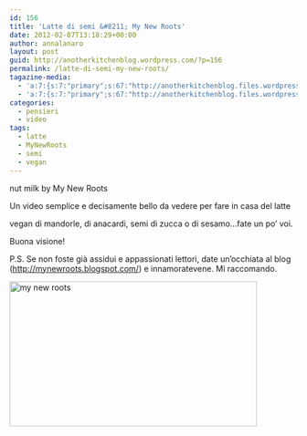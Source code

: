 ```yaml
---
id: 156
title: 'Latte di semi &#8211; My New Roots'
date: 2012-02-07T13:18:29+00:00
author: annalanaro
layout: post
guid: http://anotherkitchenblog.wordpress.com/?p=156
permalink: /latte-di-semi-my-new-roots/
tagazine-media:
  - 'a:7:{s:7:"primary";s:67:"http://anotherkitchenblog.files.wordpress.com/2012/02/pic_video.jpg";s:6:"images";a:1:{s:67:"http://anotherkitchenblog.files.wordpress.com/2012/02/pic_video.jpg";a:6:{s:8:"file_url";s:67:"http://anotherkitchenblog.files.wordpress.com/2012/02/pic_video.jpg";s:5:"width";s:3:"890";s:6:"height";s:3:"523";s:4:"type";s:5:"image";s:4:"area";s:6:"465470";s:9:"file_path";s:0:"";}}s:6:"videos";a:0:{}s:11:"image_count";s:1:"1";s:6:"author";s:8:"29781502";s:7:"blog_id";s:8:"30228224";s:9:"mod_stamp";s:19:"2012-02-07 12:39:27";}'
  - 'a:7:{s:7:"primary";s:67:"http://anotherkitchenblog.files.wordpress.com/2012/02/pic_video.jpg";s:6:"images";a:1:{s:67:"http://anotherkitchenblog.files.wordpress.com/2012/02/pic_video.jpg";a:6:{s:8:"file_url";s:67:"http://anotherkitchenblog.files.wordpress.com/2012/02/pic_video.jpg";s:5:"width";s:3:"890";s:6:"height";s:3:"523";s:4:"type";s:5:"image";s:4:"area";s:6:"465470";s:9:"file_path";s:0:"";}}s:6:"videos";a:0:{}s:11:"image_count";s:1:"1";s:6:"author";s:8:"29781502";s:7:"blog_id";s:8:"30228224";s:9:"mod_stamp";s:19:"2012-02-07 12:39:27";}'
categories:
  - pensieri
  - video
tags:
  - latte
  - MyNewRoots
  - semi
  - vegan
---
```

<a>nut milk by My New Roots</a>

Un video semplice e decisamente bello da vedere per fare in casa del latte
  
vegan di mandorle, di anacardi, semi di zucca o di sesamo&#8230;fate un po&#8217; voi.
  
Buona visione!

P.S. Se non foste già assidui e appassionati lettori, date un&#8217;occhiata al blog (<a title="My New Roots" href="http://mynewroots.blogspot.com/" target="_blank">http://mynewroots.blogspot.com/</a>) e innamoratevene. Mi raccomando.

<a href="http://anotherkitchenblog.wordpress.com/2012/02/07/latte-di-semi-my-new-roots/pic_video/" rel="attachment wp-att-161"><img class="alignleft  wp-image-161" title="my new roots" src="http://anotherkitchenblog.files.wordpress.com/2012/02/pic_video.jpg" alt="my new roots" width="433" height="254" srcset="http://kitchen.annalanaro.com/wp-content/uploads/2012/02/pic_video.jpg 890w, http://kitchen.annalanaro.com/wp-content/uploads/2012/02/pic_video-300x176.jpg 300w" sizes="(max-width: 433px) 100vw, 433px" /></a>